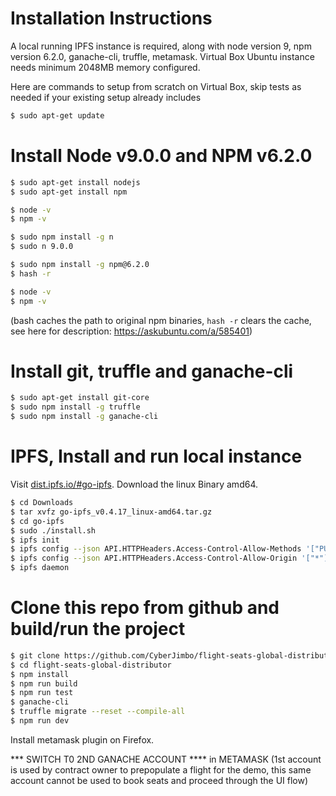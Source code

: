 # Installation Instructions

A local running IPFS instance is required, along with node version 9, npm version 6.2.0, ganache-cli, truffle, metamask. Virtual Box Ubuntu instance needs minimum 2048MB memory configured. 

Here are commands to setup from scratch on Virtual Box, skip tests as needed if your existing setup already includes

```sh
$ sudo apt-get update
```

# Install Node v9.0.0 and NPM v6.2.0 

```sh
$ sudo apt-get install nodejs
$ sudo apt-get install npm

$ node -v
$ npm -v

$ sudo npm install -g n
$ sudo n 9.0.0

$ sudo npm install -g npm@6.2.0
$ hash -r 

$ node -v
$ npm -v
```
(bash caches the path to original npm binaries, ``hash -r`` clears the cache, see here for description:  https://askubuntu.com/a/585401)

# Install git, truffle and ganache-cli 

```sh
$ sudo apt-get install git-core
$ sudo npm install -g truffle
$ sudo npm install -g ganache-cli
```

# IPFS, Install and run local instance  

Visit [dist.ipfs.io/#go-ipfs](https://dist.ipfs.io/#go-ipfs). Download the linux Binary amd64.

```sh
$ cd Downloads
$ tar xvfz go-ipfs_v0.4.17_linux-amd64.tar.gz
$ cd go-ipfs
$ sudo ./install.sh
$ ipfs init
$ ipfs config --json API.HTTPHeaders.Access-Control-Allow-Methods '["PUT", "GET", "POST", "OPTIONS"]'
$ ipfs config --json API.HTTPHeaders.Access-Control-Allow-Origin '["*"]'
$ ipfs daemon
```

# Clone this repo from github and build/run the project

```sh
$ git clone https://github.com/CyberJimbo/flight-seats-global-distributor.git
$ cd flight-seats-global-distributor
$ npm install
$ npm run build
$ npm run test
$ ganache-cli 
$ truffle migrate --reset --compile-all
$ npm run dev 
```

Install metamask plugin on Firefox.

*** SWITCH T0 2ND GANACHE ACCOUNT **** in METAMASK (1st account is used by contract owner to prepopulate a flight for the demo, this same account cannot be used to book seats and proceed through the UI flow)


